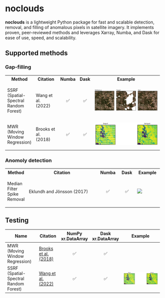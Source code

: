 # noclouds

**noclouds** is a lightweight Python package for fast and scalable detection, removal, and filling of anomalous pixels in satellite imagery. It implements proven, peer-reviewed methods and leverages Xarray, Numba, and Dask for ease of use, speed, and scalability.

## Supported methods

### Gap-filling

<table style="width:100%;">
  <tr>
    <th>Method</th>
    <th>Citation</th>
    <th>Numba</th>
    <th>Dask</th>
    <th>Example</th>
  </tr>
  <tr>
    <td style="width:1%;"><p align="left">SSRF (Spatial-Spectral Random Forest)</p></td>
    <td><p align="left">Wang et al. (2022)</p></td>
    <td><p align="center">✅</p></td>
    <td><p align="center">✅</p></td>
    <td><img src="docs/images/ssrf.png" width="100%"></td>
  </tr>
  <tr>
    <td style="width:1%;"><p align="left">MWR (Moving Window Regression)</p></td>
    <td><p align="left">Brooks et al. (2018)</p></td>
    <td><p align="center">✅</p></td>
    <td><p align="center">✅</p></td>
    <td><img src="docs/images/mwr.png" width="100%"></td>
  </tr>
</table>



### Anomoly detection

<table style="width:100%;">
  <tr>
    <th>Method</th>
    <th>Citation</th>
    <th>Numba</th>
    <th>Dask</th>
    <th>Example</th>
  </tr>
  <tr>
    <td style="width:1%;"><p align="left">Median Filter Spike Removal</p></td>
    <td><p align="left">Eklundh and Jönsson (2017)</p></td>
    <td><p align="center">✅</p></td>
    <td><p align="center">✅</p></td>
    <td><img src="docs/images/mfsr.png" width="100%"></td>
  </tr>
</table>

## Testing

<table>
  <thead>
    <tr>
      <th>Name</th>
      <th>Citation</th>
      <th>NumPy<br>xr.DataArray</th>
      <th>Dask<br>xr.DataArray</th>
      <th>Example</th>
    </tr>
  </thead>
  <tbody>
    <tr>
      <td align="left">MWR (Moving Window Regression)</td>
      <td align="left"><a href="https://www.mdpi.com/342052">Brooks et al. (2018)</a></td>
      <td align="center">✅</td>
      <td align="center">✅</td>
      <td align="center"></td>
    </tr>
    <tr>
      <td align="left">SSRF (Spatial-Spectral Random Forest)</td>
      <td align="left"><a href="https://doi.org/10.1016/j.srs.2022.100048">Wang et al. (2022)</a></td>
      <td align="center">✅</td>
      <td align="center">✅</td>
      <td align="center"><img src="docs/images/mwr.png" width="100%"></td>
    </tr>
  </tbody>
</table>





